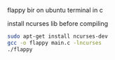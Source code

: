 flappy bir on ubuntu terminal in c

install ncurses lib before compiling

```bash
sudo apt-get install ncurses-dev
gcc -o flappy main.c -lncurses
./flappy
```
